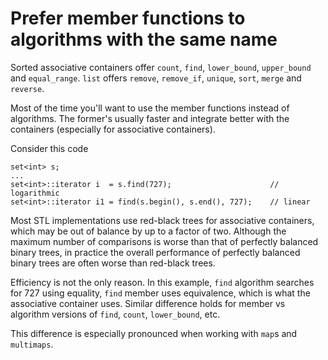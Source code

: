 # Prefer member functions to algorithms with the same name

Sorted associative containers offer `count`, `find`, `lower_bound`, `upper_bound` and `equal_range`.
`list` offers `remove`, `remove_if`, `unique`, `sort`, `merge` and `reverse`.

Most of the time you'll want to use the member functions instead of algorithms.
The former's usually faster and integrate better with the containers (especially for associative containers).

Consider this code
```
set<int> s;
...
set<int>::iterator i  = s.find(727);                      // logarithmic
set<int>::iterator i1 = find(s.begin(), s.end(), 727);    // linear
```

Most STL implementations use red-black trees for associative containers, which may be out of balance by up to a factor of two.
Although the maximum number of comparisons is worse than that of perfectly balanced binary trees, in practice the overall performance of perfectly balanced binary trees are often worse than red-black trees.

Efficiency is not the only reason.
In this example, `find` algorithm searches for 727 using equality, `find` member uses equivalence, which is what the associative container uses.
Similar difference holds for member vs algorithm versions of `find`, `count`, `lower_bound`, etc.

This difference is especially pronounced when working with `map`s and `multimaps`.